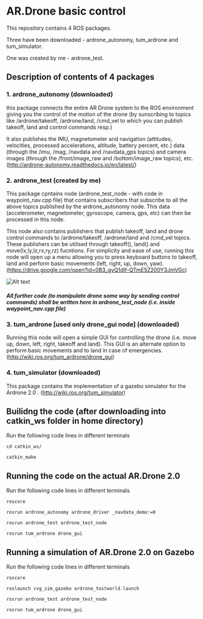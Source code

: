 # AR.Drone basic control
This repository contains 4 ROS packages. 

Three have been downloaded - ardrone_autonomy, tum_ardrone and tum_simulator. 

One was created by me - ardrone_test.

## Description of contents of 4 packages
### 1. ardrone_autonomy (downloaded)

this package connects the entire AR Drone system to the ROS environment giving you the control of the motion of the drone (by sunscribing to topics like /ardrone/takeoff, /ardrone/land, /cmd_vel to which you can publish takeoff, land and control commands resp.)

It also publishes the IMU, magnetometer and navigation (attitudes, velocities, processed accelerations, altitude, battery percent, etc.) data (through the /imu, /mag, /navdata and /navdata_gps topics) and camera images (through the /front/image_raw and /bottom/image_raw topics), etc. (http://ardrone-autonomy.readthedocs.io/en/latest/)

### 2. ardrone_test (created by me)

This package cpntains node (ardrone_test_node - with code in waypoint_nav.cpp file) that contains subscribers that subscribe to all the above topics published by the ardrone_autonomy node. This data (accelerometer, magnetometer, gyroscope, camera, gps, etc) can then be processed in this node. 

This node also contains publishers that publish takeoff, land and drone control commands to /ardrone/takeoff, /ardrone/land and /cmd_vel topics. These publishers can be utilised through takeoff(), land() and move(lx,ly,lz,rx,ry,rz) fucntions. For simplicity and ease of use, running this node will open up a menu allowing you to press keyboard buttons to takeoff, land and perform basic movements (left, right, up, down, yaw). (https://drive.google.com/open?id=0B3_gyQ1dIf-QTmE5Z200Y3JmVGc)

![Alt text](https://raw.github.com/kaustubhsridhar/AR.Drone-basic-control/master/basic_menu.png "menu shown on running ardrone_test_node node")

##### All further code (to manipulate drone some way by sending control commands) shall be written here in ardrone_test_node (i.e. inside waypoint_nav.cpp file)

### 3. tum_ardrone [used only drone_gui node] (downloaded)

Running this node will open a simple GUI for controlling the drone (i.e. move up, down, left, right, takeoff and land). This GUI is an alternate option to perform basic movements and to land in case of emergencies. (http://wiki.ros.org/tum_ardrone/drone_gui)

### 4. tum_simulator (downloaded)

This package contains the implementation of a gazebo simulator for the Ardrone 2.0 . (http://wiki.ros.org/tum_simulator)

## Builidng the code (after downloading into catkin_ws folder in home directory)
Run the following code lines in different terminals
```
cd catkin_ws/
```
```
catkin_make
```
## Running the code on the actual AR.Drone 2.0
Run the following code lines in different terminals

```
roscore
```
```
rosrun ardrone_autonomy ardrone_driver _navdata_demo:=0
```
```
rosrun ardrone_test ardrone_test_node
```
```
rosrun tum_ardrone drone_gui
```
## Running a simulation of AR.Drone 2.0 on Gazebo
Run the following code lines in different terminals

```
roscore
```
```
roslaunch cvg_sim_gazebo ardrone_testworld.launch
```
```
rosrun ardrone_test ardrone_test_node
```
```
rosrun tum_ardrone drone_gui
```
